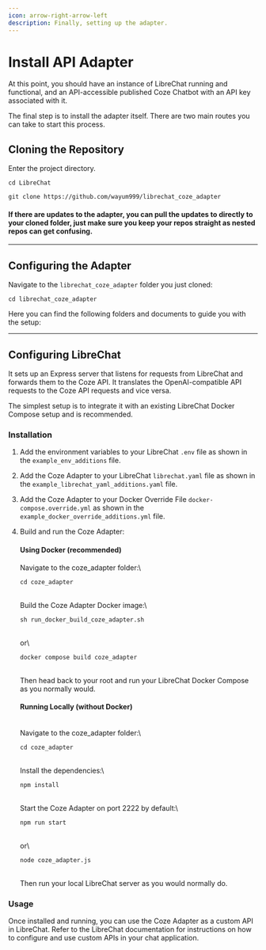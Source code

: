 ```yaml
---
icon: arrow-right-arrow-left
description: Finally, setting up the adapter.
---
```


# Install API Adapter

At this point, you should have an instance of LibreChat running and functional, and an API-accessible published Coze Chatbot with an API key associated with it.

The final step is to install the adapter itself. There are two main routes you can take to start this process.

## Cloning the Repository

Enter the project directory.

```
cd LibreChat
```

```
git clone https://github.com/wayum999/librechat_coze_adapter
```

#### If there are updates to the adapter, you can pull the updates to directly to your cloned folder, just make sure you keep your repos straight as nested repos can get confusing.

***

## Configuring the Adapter

Navigate to the `librechat_coze_adapter` folder you just cloned:

```
cd librechat_coze_adapter
```

Here you can find the following folders and documents to guide you with the setup:

***

## Configuring LibreChat



It sets up an Express server that listens for requests from LibreChat and forwards them to the Coze API. It translates the OpenAI-compatible API requests to the Coze API requests and vice versa.

The simplest setup is to integrate it with an existing LibreChat Docker Compose setup and is recommended.

### Installation

1. Add the environment variables to your LibreChat `.env` file as shown in the `example_env_additions` file.
2. Add the Coze Adapter to your LibreChat `librechat.yaml` file as shown in the `example_librechat_yaml_additions.yaml` file.
3. Add the Coze Adapter to your Docker Override File `docker-compose.override.yml` as shown in the `example_docker_override_additions.yml` file.
4.  Build and run the Coze Adapter:

    #### Using Docker (recommended)



    Navigate to the coze\_adapter folder:\


    ```
    cd coze_adapter
    ```

    \
    Build the Coze Adapter Docker image:\


    ```
    sh run_docker_build_coze_adapter.sh
    ```

    \
    or\


    ```
    docker compose build coze_adapter
    ```

    \
    Then head back to your root and run your LibreChat Docker Compose as you normally would.

    #### Running Locally (without Docker)

    \
    Navigate to the coze\_adapter folder:\


    ```
    cd coze_adapter
    ```

    \
    Install the dependencies:\


    ```
    npm install
    ```

    \
    Start the Coze Adapter on port 2222 by default:\


    ```
    npm run start
    ```

    \
    or\


    ```
    node coze_adapter.js
    ```

    \
    Then run your local LibreChat server as you would normally do.

### Usage

Once installed and running, you can use the Coze Adapter as a custom API in LibreChat. Refer to the LibreChat documentation for instructions on how to configure and use custom APIs in your chat application.
